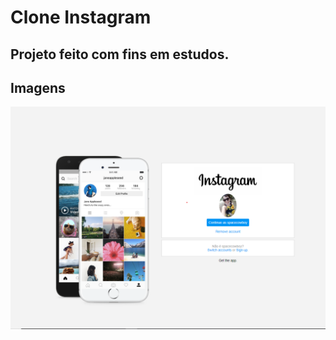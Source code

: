 # Clone Instagram

## Projeto feito com fins em estudos.

## Imagens

![desktop](./assets/images/desktop.png 'desktop')
